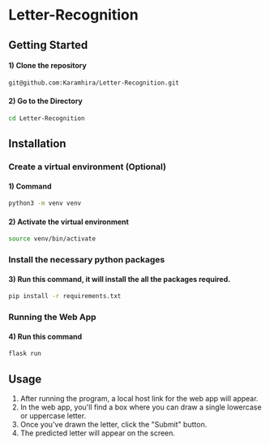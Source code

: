 # Letter-Recognition

## Getting Started
#### 1) Clone the repository
```bash
git@github.com:Karamhira/Letter-Recognition.git
```
#### 2) Go to the Directory
```bash
cd Letter-Recognition
```

## Installation
### Create a virtual environment (Optional)
#### 1) Command 
```bash
python3 -m venv venv
```

#### 2) Activate the virtual environment
```bash
source venv/bin/activate 
```

### Install the necessary python packages
#### 3) Run this command, it will install the all the packages required.
```bash 
pip install -r requirements.txt
```

### Running the Web App
#### 4) Run this command
```bash 
flask run
```

## Usage
1) After running the program, a local host link for the web app will appear.
2) In the web app, you'll find a box where you can draw a single lowercase or uppercase letter.
3) Once you've drawn the letter, click the "Submit" button.
4) The predicted letter will appear on the screen.

